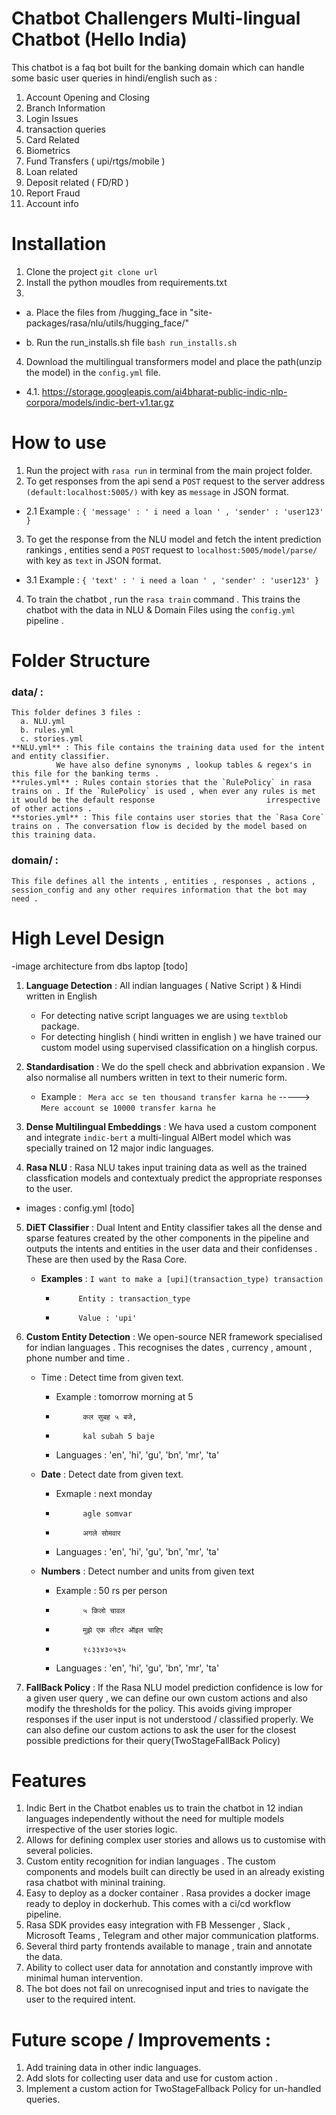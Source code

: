 # Chatbot Challengers Multi-lingual Chatbot (Hello India)
This chatbot is a faq bot built for the banking domain which can handle some basic user queries in hindi/english such as : 
1. Account Opening and Closing
2. Branch Information
3. Login Issues
4. transaction queries
5. Card Related
6. Biometrics
7. Fund Transfers ( upi/rtgs/mobile )
8. Loan related
10. Deposit related ( FD/RD ) 
12. Report Fraud
13. Account info
# Installation 
1. Clone the project
    `git clone url`  
2. Install the python moudles from requirements.txt
 3. 
  - a. Place the files from /hugging_face in "site-packages/rasa/nlu/utils/hugging_face/"

  - b. Run the run_installs.sh file `bash run_installs.sh`
4. Download the multilingual transformers model and place the path(unzip the model) in the `config.yml` file. 
  - 4.1. https://storage.googleapis.com/ai4bharat-public-indic-nlp-corpora/models/indic-bert-v1.tar.gz
   
# How to use 
1. Run the project with `rasa run` in terminal from the main project folder.
2. To get responses from the api send a `POST` request to the server address `(default:localhost:5005/)` with key as `message` in JSON format. 
  - 2.1 
Example : `{
              'message' : ' i need a loan ' ,
              'sender' : 'user123'
              }`
          
3. To get the response from the NLU model and fetch the intent prediction rankings , entities send a `POST` request to `localhost:5005/model/parse/` with key as `text` in JSON      format. 
  - 3.1 
Example : `{
              'text' : ' i need a loan ' ,
              'sender' : 'user123'
              }`
4. To train the chatbot , run the `rasa train` command . This trains the chatbot with the data in NLU & Domain Files using the `config.yml` pipeline . 

# Folder Structure
  ### data/ :
    This folder defines 3 files :
      a. NLU.yml
      b. rules.yml
      c. stories.yml
    **NLU.yml** : This file contains the training data used for the intent and entity classifier.
              We have also define synonyms , lookup tables & regex's in this file for the banking terms .
    **rules.yml** : Rules contain stories that the `RulePolicy` in rasa trains on . If the `RulePolicy` is used , when ever any rules is met it would be the default response                         irrespective of other actions .
    **stories.yml** : This file contains user stories that the `Rasa Core` trains on . The conversation flow is decided by the model based on this training data.
  ### domain/ :
    This file defines all the intents , entities , responses , actions , session_config and any other requires information that the bot may need .
    
# High Level Design
-image architecture from dbs laptop [todo]

1. **Language Detection** : All indian languages ( Native Script ) & Hindi written in English
   - For detecting native script languages we are using `textblob` package.
   - For detecting hinglish ( hindi written in english ) we have trained our custom model using supervised classification on a hinglish corpus.
   
2. **Standardisation** : We do the spell check and abbrivation expansion . We also normalise all numbers written in text to their numeric form.
   - Example : ` Mera acc se ten thousand transfer karna he` -----> `Mere account se 10000 transfer karna he`
   
3. **Dense Multilingual Embeddings** : We hava used a custom component and integrate `indic-bert` a multi-lingual AlBert model which was specially trained on 12 major indic                                            languages. 

4. **Rasa NLU** : Rasa NLU takes input training data as well as the trained classfication models and contextualy predict the appropriate responses to the user.
- images : config.yml [todo]

5. **DiET Classifier** : Dual Intent and Entity classifier takes all the dense and sparse features created by the other components in the pipeline and outputs the intents and                            entities in the user data and their confidenses . These are then used by the Rasa Core. 

   - **Examples** : `I want to make a [upi](transaction_type) transaction` 
      -          Entity : transaction_type 
      -          Value : 'upi'

6. **Custom Entity Detection** : We open-source NER framework specialised for indian languages . This recognises the dates , currency , amount , phone number and time . 
   - Time : Detect time from given text.
      - Example : tomorrow morning at 5
      -           कल सुबह ५ बजे, 
      -           kal subah 5 baje
      - Languages : 'en', 'hi', 'gu', 'bn', 'mr', 'ta'
      
    - **Date** : Detect date from given text.
      - Exmaple : next monday
      -           agle somvar
      -           अगले सोमवार
      - Languages : 'en', 'hi', 'gu', 'bn', 'mr', 'ta'
    - **Numbers** : Detect number and units from given text
      - Example : 50 rs per person
      -           ५ किलो चावल
      -           मुझे एक लीटर ऑइल चाहिए
      -           ९८३३४३०५३५
      - Languages : 'en', 'hi', 'gu', 'bn', 'mr', 'ta'
      
7. **FallBack Policy** : If the Rasa NLU model prediction confidence is low for a given user query , we can define our own custom actions and also modify the thresholds for the policy. This avoids giving improper responses if the user input is not understood / classified properly. We can also define our custom actions to ask the user for the closest possible predictions for their query(TwoStageFallBack Policy)
      
# Features 
1. Indic Bert in the Chatbot enables us to train the chatbot in 12 indian languages independently without the need for multiple models irrespective of the user stories logic. 
2. Allows for defining complex user stories and allows us to customise with several policies.
3. Custom entity recognition for indian languages . The custom components and models built can directly be used in an already existing rasa chatbot with mininal training.
4. Easy to deploy as a docker container . Rasa provides a docker image ready to deploy in dockerhub. This comes with a ci/cd workflow pipeline. 
5. Rasa SDK provides easy integration with FB Messenger , Slack , Microsoft Teams , Telegram and other major communication platforms.
6. Several third party frontends available to manage , train and annotate the data. 
7. Ability to collect user data for annotation and constantly improve with minimal human intervention. 
8. The bot does not fail on unrecognised input and tries to navigate the user to the required intent. 

# Future scope / Improvements : 
1. Add training data in other indic languages. 
2. Add slots for collecting user data and use for custom action . 
3. Implement a custom action for TwoStageFallback Policy for un-handled queries. 






